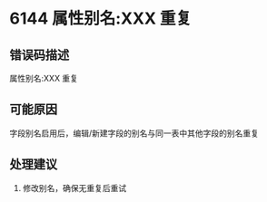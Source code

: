 # 6144 属性别名:XXX 重复<a name="dgc_01_278"></a>

## 错误码描述<a name="zh-cn_topic_0000001160798889_se842c39d44ee45e587ca36bb50cf37c7"></a>

属性别名:XXX 重复

## 可能原因<a name="zh-cn_topic_0000001160798889_s658a289c6be04e6d8c6bee691c1aaa2e"></a>

字段别名启用后，编辑/新建字段的别名与同一表中其他字段的别名重复

## 处理建议<a name="zh-cn_topic_0000001160798889_section3520211182517"></a>

1.  修改别名，确保无重复后重试

